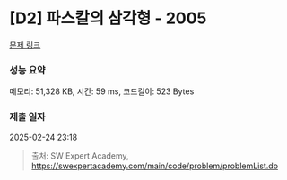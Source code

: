 # [D2] 파스칼의 삼각형 - 2005 

[문제 링크](https://swexpertacademy.com/main/code/problem/problemDetail.do?contestProbId=AV5P0-h6Ak4DFAUq) 

### 성능 요약

메모리: 51,328 KB, 시간: 59 ms, 코드길이: 523 Bytes

### 제출 일자

2025-02-24 23:18



> 출처: SW Expert Academy, https://swexpertacademy.com/main/code/problem/problemList.do